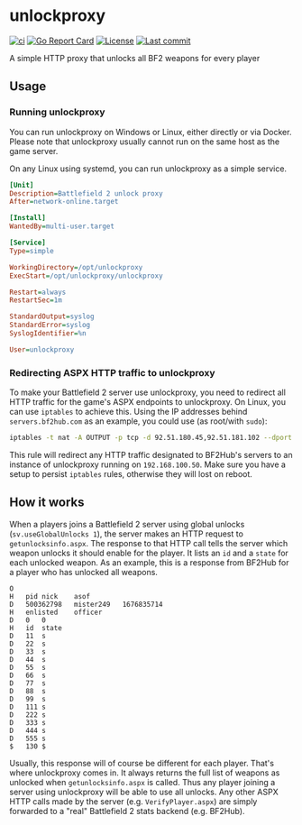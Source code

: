 # unlockproxy

[![ci](https://img.shields.io/github/actions/workflow/status/cetteup/unlockproxy/ci.yaml?label=ci)](https://github.com/cetteup/unlockproxy/actions?query=workflow%3Aci)
[![Go Report Card](https://goreportcard.com/badge/github.com/cetteup/unlockproxy)](https://goreportcard.com/report/github.com/cetteup/unlockproxy)
[![License](https://img.shields.io/github/license/cetteup/unlockproxy)](/LICENSE)
[![Last commit](https://img.shields.io/github/last-commit/cetteup/unlockproxy)](https://github.com/cetteup/unlockproxy/commits/main)

A simple HTTP proxy that unlocks all BF2 weapons for every player

## Usage

### Running unlockproxy

You can run unlockproxy on Windows or Linux, either directly or via Docker. Please note that unlockproxy usually cannot run on the same host as the game server.

On any Linux using systemd, you can run unlockproxy as a simple service.

```ini
[Unit]
Description=Battlefield 2 unlock proxy
After=network-online.target

[Install]
WantedBy=multi-user.target

[Service]
Type=simple

WorkingDirectory=/opt/unlockproxy
ExecStart=/opt/unlockproxy/unlockproxy

Restart=always
RestartSec=1m

StandardOutput=syslog
StandardError=syslog
SyslogIdentifier=%n

User=unlockproxy
```

### Redirecting ASPX HTTP traffic to unlockproxy

To make your Battlefield 2 server use unlockproxy, you need to redirect all HTTP traffic for the game's ASPX endpoints to unlockproxy. On Linux, you can use `iptables` to achieve this. Using the IP addresses behind `servers.bf2hub.com` as an example, you could use (as root/with `sudo`):

```sh
iptables -t nat -A OUTPUT -p tcp -d 92.51.180.45,92.51.181.102 --dport 80 -j DNAT --to-destination 192.168.100.50:8080
```

This rule will redirect any HTTP traffic designated to BF2Hub's servers to an instance of unlockproxy running on `192.168.100.50`. Make sure you have a setup to persist `iptables` rules, otherwise they will lost on reboot.

## How it works

When a players joins a Battlefield 2 server using global unlocks (`sv.useGlobalUnlocks 1`), the server makes an HTTP request to `getunlocksinfo.aspx`. The response to that HTTP call tells the server which weapon unlocks it should enable for the player. It lists an `id` and a `state` for each unlocked weapon. As an example, this is a response from BF2Hub for a player who has unlocked all weapons.

```
O
H	pid	nick	asof
D	500362798	mister249	1676835714
H	enlisted	officer
D	0	0
H	id	state
D	11	s
D	22	s
D	33	s
D	44	s
D	55	s
D	66	s
D	77	s
D	88	s
D	99	s
D	111	s
D	222	s
D	333	s
D	444	s
D	555	s
$	130	$
```

Usually, this response will of course be different for each player. That's where unlockproxy comes in. It always returns the full list of weapons as unlocked when `getunlocksinfo.aspx` is called. Thus any player joining a server using unlockproxy will be able to use all unlocks. Any other ASPX HTTP calls made by the server (e.g. `VerifyPlayer.aspx`) are simply forwarded to a "real" Battlefield 2 stats backend (e.g. BF2Hub).
